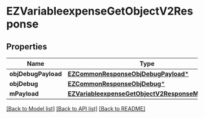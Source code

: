 # EZVariableexpenseGetObjectV2Response

## Properties
Name | Type | Description | Notes
------------ | ------------- | ------------- | -------------
**objDebugPayload** | [**EZCommonResponseObjDebugPayload***](EZCommonResponseObjDebugPayload.md) |  | 
**objDebug** | [**EZCommonResponseObjDebug***](EZCommonResponseObjDebug.md) |  | [optional] 
**mPayload** | [**EZVariableexpenseGetObjectV2ResponseMPayload***](EZVariableexpenseGetObjectV2ResponseMPayload.md) |  | 

[[Back to Model list]](../README.md#documentation-for-models) [[Back to API list]](../README.md#documentation-for-api-endpoints) [[Back to README]](../README.md)



